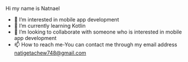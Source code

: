 Hi my name is Natnael
- 👀 I’m interested in mobile app development
- 🌱 I’m currently learning Kotlin
- 💞️ I’m looking to collaborate with someone who is interested in mobile app development
- 📫 How to reach me-You can contact me through my email address natigetachew748@gmail.com
<!---
Natole133/Natnael is a ✨ special ✨ repository because its `README.md` (this file) appears on your GitHub profile.
You can click the Preview link to take a look at your changes.
--->
